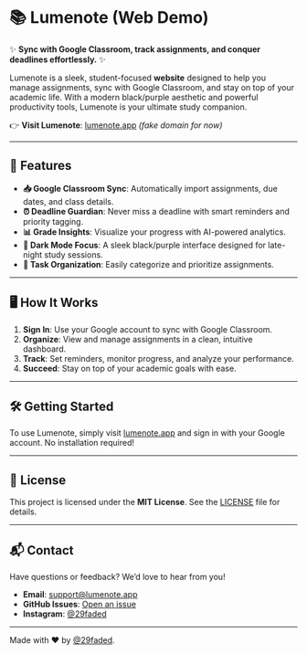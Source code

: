 # 📚 Lumenote (Web Demo)

✨ **Sync with Google Classroom, track assignments, and conquer deadlines effortlessly.** ✨

Lumenote is a sleek, student-focused **website** designed to help you manage assignments, sync with Google Classroom, and stay on top of your academic life. With a modern black/purple aesthetic and powerful productivity tools, Lumenote is your ultimate study companion.

👉 **Visit Lumenote**: [lumenote.app](https://lumenote.app) *(fake domain for now)*

---

## 🚀 Features

- **📥 Google Classroom Sync**: Automatically import assignments, due dates, and class details.
- **⏰ Deadline Guardian**: Never miss a deadline with smart reminders and priority tagging.
- **📊 Grade Insights**: Visualize your progress with AI-powered analytics.
- **🌙 Dark Mode Focus**: A sleek black/purple interface designed for late-night study sessions.
- **📝 Task Organization**: Easily categorize and prioritize assignments.

---

## 🖥️ How It Works

1. **Sign In**: Use your Google account to sync with Google Classroom.
2. **Organize**: View and manage assignments in a clean, intuitive dashboard.
3. **Track**: Set reminders, monitor progress, and analyze your performance.
4. **Succeed**: Stay on top of your academic goals with ease.

---

## 🛠️ Getting Started

To use Lumenote, simply visit [lumenote.app](https://lumenote.app) and sign in with your Google account. No installation required!


---

## 📜 License

This project is licensed under the **MIT License**. See the [LICENSE](LICENSE) file for details.

---

## 📬 Contact

Have questions or feedback? We’d love to hear from you!

- **Email**: support@lumenote.app
- **GitHub Issues**: [Open an issue](https://github.com/29faded/lumenote/issues)
- **Instagram**: [@29faded](https://instagram.com/29faded)

---

Made with ❤️ by [@29faded](https://instagram.com/29faded).
